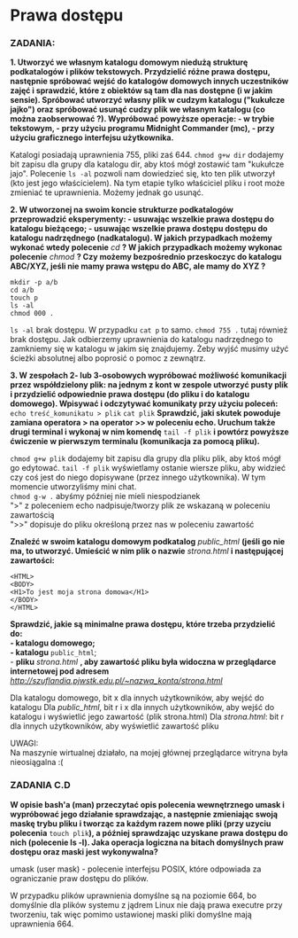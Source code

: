 # Prawa dostępu

### ZADANIA:

**1. Utworzyć we własnym katalogu domowym niedużą strukturę podkatalogów i plików tekstowych. Przydzielić różne prawa dostępu, następnie spróbować wejść do katalogów domowych innych uczestników zajęć i sprawdzić, które z obiektów są tam dla nas dostępne (i w jakim sensie). Spróbować utworzyć własny plik w cudzym katalogu ("kukułcze jajko") oraz spróbować usunąć cudzy plik we własnym katalogu (co można zaobserwować ?). Wypróbować powyższe operacje:
	-  w trybie tekstowym,
	- przy użyciu programu Midnight Commander (mc),
	- przy użyciu graficznego interfejsu użytkownika.**

Katalogi posiadają uprawnienia 755, pliki zaś 644.
`chmod g+w dir` dodajemy bit zapisu dla grupy dla katalogu dir, aby ktoś mógł zostawić tam "kukułcze jajo". Polecenie `ls -al` pozwoli nam dowiedzieć się, kto ten plik utworzył (kto jest jego właścicielem). Na tym etapie tylko właściciel pliku i root może zmieniać te uprawnienia. Możemy jednak go usunąć.

**2. W utworzonej na swoim koncie strukturze podkatalogów przeprowadzić eksperymenty:
	- usuwając wszelkie prawa dostępu do katalogu bieżącego;
	- usuwając wszelkie prawa dostępu dostępu do katalogu nadrzędnego (nadkatalogu).
W jakich przypadkach możemy wykonać wtedy polecenie** *cd* **? W jakich przypadkach możemy wykonac polecenie** *chmod* **? Czy możemy bezpośrednio przeskoczyc do katalogu ABC/XYZ, jeśli nie mamy prawa wstępu do ABC, ale mamy do XYZ ?**
```
mkdir -p a/b
cd a/b
touch p
ls -al
chmod 000 .
```
`ls -al` brak dostępu. W przypadku `cat p` to samo. `chmod 755 .` tutaj również brak dostępu. Jak odbierzemy uprawnienia do katalogu nadrzędnego to zamkniemy się w katalogu w jakim się znajdujemy. Żeby wyjść musimy użyć ścieżki absolutnej albo poprosić o pomoc z zewnątrz.

**3. W zespołach 2- lub 3-osobowych wypróbować możliwość komunikacji przez współdzielony plik: na jednym z kont w zespole utworzyć pusty plik i przydzielić odpowiednie prawa dostępu (do pliku i do katalogu domowego). Wpisywać i odczytywać komunikaty przy użyciu poleceń:**
`echo treść_komunikatu > plik`
`cat plik`
**Sprawdzić, jaki skutek powoduje zamiana operatora > na operator >> w poleceniu echo. Uruchum także drugi terminal i wykonaj w nim komendę** `tail -f plik` **i powtórz powyższe ćwiczenie w pierwszym terminalu (komunikacja za pomocą pliku).**

`chmod g+w plik` dodajemy bit zapisu dla grupy dla pliku plik, aby ktoś mógł go edytować.
`tail -f plik` wyświetlamy ostanie wiersze pliku, aby widzieć czy coś jest do niego dopisywane (przez innego użytkownika). W tym momencie utworzyliśmy mini chat.\
`chmod g-w .` abyśmy później nie mieli niespodzianek\
">" z poleceniem echo nadpisuje/tworzy plik ze wskazaną w poleceniu zawartością\
">>" dopisuje do pliku określoną przez nas w poleceniu zawartość

**Znaleźć w swoim katalogu domowym podkatalog** *public_html* **(jeśli go nie ma, to utworzyć. Umieścić w nim plik o nazwie** *strona.html* **i następującej zawartości:**
```
<HTML>
<BODY>
<H1>To jest moja strona domowa</H1>
</BODY>
</HTML>
```

**Sprawdzić, jakie są minimalne prawa dostępu, które trzeba przydzielić do:\
	- katalogu domowego;\
	- katalogu** `public_html`;\
	- **pliku** *strona.html* **, aby zawartość pliku była widoczna w przeglądarce internetowej pod adresem** *http://szuflandia.pjwstk.edu.pl/~nazwa_konta/strona.html*

Dla katalogu domowego, bit x dla innych użytkowników, aby wejść do katalogu
Dla *public_html*, bit r i x dla innych użytkowników, aby wejść do katalogu i wyświetlić jego zawartość (plik strona.html)
Dla *strona.html*: bit r dla innych użytkowników, aby wyświetlić zawartość pliku

UWAGI:\
Na maszynie wirtualnej działało, na mojej głównej przeglądarce witryna była nieosiągalna :(


### ZADANIA C.D
**W opisie bash'a (man) przeczytać opis polecenia wewnętrznego umask i wypróbować jego działanie sprawdzając, a następnie zmieniając swoją maskę trybu pliku i tworząc za każdym razem nowe pliki (przy uzyciu polecenia** `touch plik`**), a później sprawdzając uzyskane prawa dostępu do nich (polecenie ls -l). Jaka operacja logiczna na bitach domyślnych praw dostępu oraz maski jest wykonywalna?**

umask (user mask) - polecenie interfejsu POSIX, które odpowiada za ograniczanie praw dostępu do plików.

W przypadku plików uprawnienia domyślne są na poziomie 664, bo domyślnie dla plików systemu z jądrem Linux nie dają prawa executre przy tworzeniu, tak więc pomimo ustawionej maski pliki domyślne mają uprawnienia 664.
